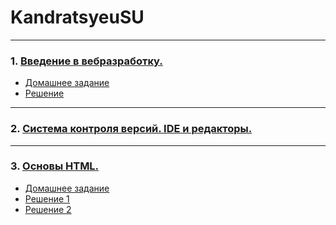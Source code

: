 # KandratsyeuSU
---

### 1. [Введение в вебразработку.](https://docs.google.com/presentation/d/1wUQpBTnJede8VzNmu4jenm_jfS6ZLNx8iNS4sUVgXJE/edit)

 * [Домашнее задание](https://github.com/AdukarIT/_Tasks_/blob/master/task1.pdf)
 * [Решение](https://jsfiddle.net/Kandratsyeu/Ldbeh52j/29/ 'jsfiddle.net')

---

### 2. [Система контроля версий. IDE и редакторы.](https://docs.google.com/presentation/d/1M50_SoNbUufRwT_sYNnCDfVGrf48aAsivAaSQh1pKdk)

---

### 3. [Основы HTML.](https://docs.google.com/presentation/d/1WgUWIp_JkCTRVB6V4jDXOt1cN694DYananXn-s5GSOg)

* [Домашнее задание](https://github.com/AdukarIT/_Tasks_/blob/master/HTML-bases.md)
* [Решение 1](https://github.com/AdukarIT/KandratsyeuSU/tree/master/HTML-bases/PhoneRepairService)
* [Решение 2]()